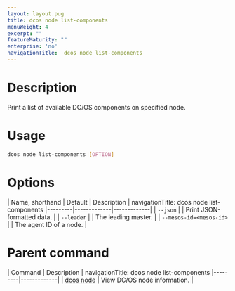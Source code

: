 ```yaml
---
layout: layout.pug
title: dcos node list-components
menuWeight: 4
excerpt: ""
featureMaturity: ""
enterprise: 'no'
navigationTitle:  dcos node list-components
---
```


<!-- This source repo for this topic is https://github.com/dcos/dcos-docs -->

    
# Description
Print a list of available DC/OS components on specified node.

# Usage

```bash
dcos node list-components [OPTION]
```

# Options

| Name, shorthand | Default | Description |
navigationTitle:  dcos node list-components
|---------|-------------|-------------|
| `--json`   |             |  Print JSON-formatted data. |
| `--leader`   |             |  The leading master. |
| `--mesos-id=<mesos-id>`   |             | The agent ID of a node. |

# Parent command

| Command | Description |
navigationTitle:  dcos node list-components
|---------|-------------|
| [dcos node](/docs/1.9/cli/command-reference/dcos-node/) | View DC/OS node information. | 

<!-- # Examples -->


